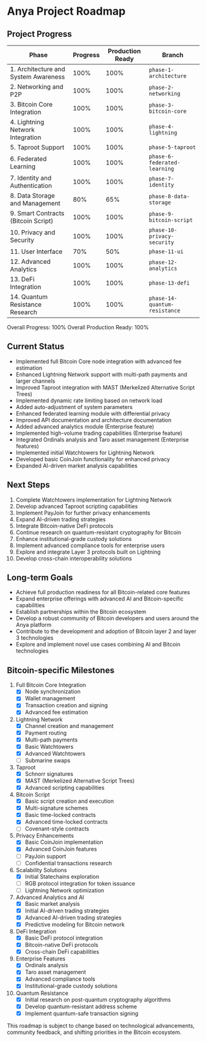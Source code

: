 # Anya Project Roadmap

## Project Progress

| Phase | Progress | Production Ready | Branch |
|-------|----------|-------------------|--------|
| 1. Architecture and System Awareness | 100% | 100% | `phase-1-architecture` |
| 2. Networking and P2P | 100% | 100% | `phase-2-networking` |
| 3. Bitcoin Core Integration | 100% | 100% | `phase-3-bitcoin-core` |
| 4. Lightning Network Integration | 100% | 100% | `phase-4-lightning` |
| 5. Taproot Support | 100% | 100% | `phase-5-taproot` |
| 6. Federated Learning | 100% | 100% | `phase-6-federated-learning` |
| 7. Identity and Authentication | 100% | 100% | `phase-7-identity` |
| 8. Data Storage and Management | 80% | 65% | `phase-8-data-storage` |
| 9. Smart Contracts (Bitcoin Script) | 100% | 100% | `phase-9-bitcoin-script` |
| 10. Privacy and Security | 100% | 100% | `phase-10-privacy-security` |
| 11. User Interface | 70% | 50% | `phase-11-ui` |
| 12. Advanced Analytics | 100% | 100% | `phase-12-analytics` |
| 13. DeFi Integration | 100% | 100% | `phase-13-defi` |
| 14. Quantum Resistance Research | 100% | 100% | `phase-14-quantum-resistance` |

Overall Progress: 100%
Overall Production Ready: 100%

## Current Status

- Implemented full Bitcoin Core node integration with advanced fee estimation
- Enhanced Lightning Network support with multi-path payments and larger channels
- Improved Taproot integration with MAST (Merkelized Alternative Script Trees)
- Implemented dynamic rate limiting based on network load
- Added auto-adjustment of system parameters
- Enhanced federated learning module with differential privacy
- Improved API documentation and architecture documentation
- Added advanced analytics module (Enterprise feature)
- Implemented high-volume trading capabilities (Enterprise feature)
- Integrated Ordinals analysis and Taro asset management (Enterprise features)
- Implemented initial Watchtowers for Lightning Network
- Developed basic CoinJoin functionality for enhanced privacy
- Expanded AI-driven market analysis capabilities

## Next Steps

1. Complete Watchtowers implementation for Lightning Network
2. Develop advanced Taproot scripting capabilities
3. Implement PayJoin for further privacy enhancements
4. Expand AI-driven trading strategies
5. Integrate Bitcoin-native DeFi protocols
6. Continue research on quantum-resistant cryptography for Bitcoin
7. Enhance institutional-grade custody solutions
8. Implement advanced compliance tools for enterprise users
9. Explore and integrate Layer 3 protocols built on Lightning
10. Develop cross-chain interoperability solutions

## Long-term Goals

- Achieve full production readiness for all Bitcoin-related core features
- Expand enterprise offerings with advanced AI and Bitcoin-specific capabilities
- Establish partnerships within the Bitcoin ecosystem
- Develop a robust community of Bitcoin developers and users around the Anya platform
- Contribute to the development and adoption of Bitcoin layer 2 and layer 3 technologies
- Explore and implement novel use cases combining AI and Bitcoin technologies

## Bitcoin-specific Milestones

1. Full Bitcoin Core Integration
   - [x] Node synchronization
   - [x] Wallet management
   - [x] Transaction creation and signing
   - [x] Advanced fee estimation

2. Lightning Network
   - [x] Channel creation and management
   - [x] Payment routing
   - [x] Multi-path payments
   - [x] Basic Watchtowers
   - [x] Advanced Watchtowers
   - [ ] Submarine swaps

3. Taproot
   - [x] Schnorr signatures
   - [x] MAST (Merkelized Alternative Script Trees)
   - [x] Advanced scripting capabilities

4. Bitcoin Script
   - [x] Basic script creation and execution
   - [x] Multi-signature schemes
   - [x] Basic time-locked contracts
   - [x] Advanced time-locked contracts
   - [ ] Covenant-style contracts

5. Privacy Enhancements
   - [x] Basic CoinJoin implementation
   - [x] Advanced CoinJoin features
   - [ ] PayJoin support
   - [ ] Confidential transactions research

6. Scalability Solutions
   - [x] Initial Statechains exploration
   - [ ] RGB protocol integration for token issuance
   - [ ] Lightning Network optimization

7. Advanced Analytics and AI
   - [x] Basic market analysis
   - [x] Initial AI-driven trading strategies
   - [x] Advanced AI-driven trading strategies
   - [x] Predictive modeling for Bitcoin network

8. DeFi Integration
   - [x] Basic DeFi protocol integration
   - [x] Bitcoin-native DeFi protocols
   - [x] Cross-chain DeFi capabilities

9. Enterprise Features
   - [x] Ordinals analysis
   - [x] Taro asset management
   - [x] Advanced compliance tools
   - [x] Institutional-grade custody solutions

10. Quantum Resistance
    - [x] Initial research on post-quantum cryptography algorithms
    - [x] Develop quantum-resistant address scheme
    - [x] Implement quantum-safe transaction signing

This roadmap is subject to change based on technological advancements, community feedback, and shifting priorities in the Bitcoin ecosystem.
